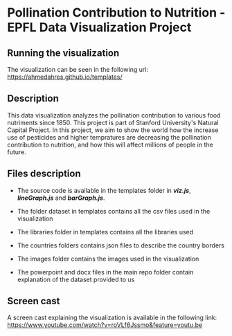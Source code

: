 # Pollination Contribution to Nutrition - EPFL Data Visualization Project

## Running the visualization

The visualization can be seen in the following url: https://ahmedahres.github.io/templates/

## Description

This data visualization analyzes the pollination contribution to various food nutriments since 1850. This project is part of Stanford University's Natural Capital Project. In this project, we aim to show the world how the increase use of pesticides and higher tempratures are decreasing the pollination contribution to nutrition, and how this will affect millions of people in the future.

## Files description

- The source code is available in the templates folder in ***viz.js***, ***lineGraph.js*** and ***barGraph.js***.
- The folder dataset in templates contains all the csv files used in the visualization
- The libraries folder in templates contains all the libraries used
- The countries folders contains json files to describe the country borders
- The images folder contains the images used in the visualization

- The powerpoint and docx files in the main repo folder contain explanation of the dataset provided to us

## Screen cast

A screen cast explaining the visualization is available in the following link: https://www.youtube.com/watch?v=roVLf6Jssmo&feature=youtu.be
